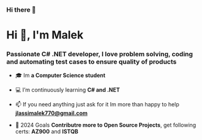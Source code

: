 ### Hi there 👋

<!--
**malek-jlassi/malek-jlassi** is a ✨ _special_ ✨ repository because its `README.md` (this file) appears on your GitHub profile.

Here are some ideas to get you started:

- 🔭 I’m currently working on ...
- 🌱 I’m currently learning ...
- 👯 I’m looking to collaborate on ...
- 🤔 I’m looking for help with ...
- 💬 Ask me about ...
- 📫 How to reach me: ...
- 😄 Pronouns: ...
- ⚡ Fun fact: ...
-->
<h1>Hi 👋, I'm Malek</h1>
<h3>Passionate C# .NET developer, I love problem solving, coding and automating test cases to ensure quality of products </h3>

- 🎓 Im **a Computer Science student**

- 💻 I’m continuously learning **C# and .NET**

- 📫 If you need anything just ask for it Im more than happy to help **jlassimalek770@gmail.com**

- 🥅 2024 Goals **Contributre more to Open Source Projects**, get following certs: **AZ900** and **ISTQB**




